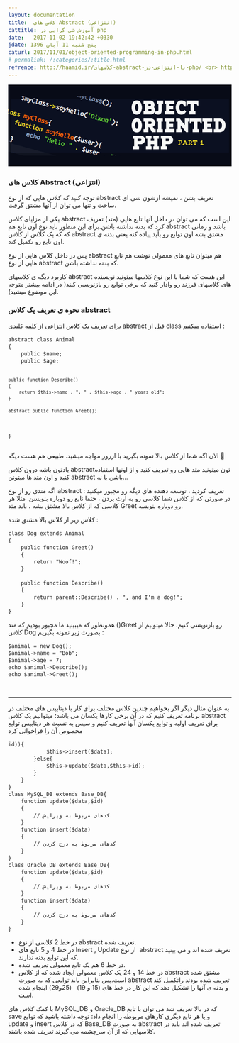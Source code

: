 ```yaml
---
layout: documentation
title:  کلاس های Abstract (انتزاعی)
cattitle: آموزش شی گرایی در php
date:   2017-11-02 19:42:42 +0330
jdate: پنج شنبه 11 آبان 1396
caturl: 2017/11/01/object-oriented-programming-in-php.html
# permalink: /:categories/:title.html
refrence: http://haamid.ir/کلاسهای-abstract-یا-انتزاعی-در-php/ <br> http://alihossein.ir/tutorials/آموزش-کلاس-های-abstract
---
```

<div align="center">
<img src="/images/original/php-oop-course.png" alt="{{page.title}}" />
</div>

<h3> کلاس های Abstract (انتزاعی)</h3>
<p>توجه کنید که کلاس هایی که از نوع abstract تعریف بشن ، نمیشه ازشون شی ای ساخت و تنها می توان از آنها مشتق گرفت.
</p>
<p>
یکی از مزایای کلاس abstract این است که می توان در داخل آنها تابع هایی (متد) تعریف کرد که بدنه نداشته باشن.برای این منظور باید نوع اون تابع هم abstract باشد و  زمانی که که یک کلاس از کلاس abstract مشتق بشه اون توابع رو باید پیاده کنه یعنی بدنه ی اون تابع رو تکمیل کند.
</p>
<p>پس در داخل کلاس هایی از نوع abstract هم میتوان تابع های معمولی نوشت هم تابع هایی از نوع abstract که بدنه نداشته باشن.
</p>

<p>کاربرد دیگه ی کلاسهای abstract این هست که شما با این نوع کلاسها میتونید نویسنده های کلاسهای فرزند رو وادار کنید که برخی توابع رو بازنویسی کنند( در ادامه بیشتر متوجه این موضوع میشید).</p>


<h3>نحوه ی تعریف یک کلاس abstract</h3>

<p>
برای تعریف یک کلاس انتزاعی از کلمه کلیدی abstract  قبل از class  استفاده میکنیم :
</p>
<pre><code class="language-php  line-numbers">abstract class Animal
{
    public $name;
    public $age;

    public function Describe()
    {
        return $this->name . ", " . $this->age . " years old";
    }

    abstract public function Greet();
}
</code></pre>

<p>
الان اگه شما از کلاس بالا نمونه بگیرید با اررور مواجه میشید. طبیعی هم هست دیگه 🙂
</p>

<p>
یادتون باشه درون کلاس abstractتون میتونید متد هایی رو تعریف کنید و از اونها استفاده کنید و اون متد ها میتونن abstract باشن یا نه…
</p>
<p>
اگه متدی رو از نوع abstract تعریف کردید ، توسعه دهنده های دیگه رو مجبور میکنید : در صورتی که از کلاس شما کلاسی رو به ارث بردن ، حتما نابع رو دوباره بنویسن. مثلا هر کلاسی که از کلاس بالا مشتق بشه ، باید متد Greet رو دوباره بنویسه.</p>

<p>
کلاس زیر از کلاس بالا مشتق شده :
</p>

<pre><code class="language-php  line-numbers">class Dog extends Animal
{
    public function Greet()
    {
        return "Woof!";
    }

    public function Describe()
    {
        return parent::Describe() . ", and I'm a dog!";
    }
}
</code></pre>


<p>
همونطور که میبینید ما مجبور بودیم که متد  ()Greet  رو بازنویسی کنیم. حالا میتونیم از کلاس Dog بصورت زیر نمونه بگیریم :
</p>

<pre><code class="language-php  line-numbers">$animal = new Dog();
$animal->name = "Bob";
$animal->age = 7;
echo $animal->Describe();
echo $animal->Greet();
</code></pre>
<br>
<hr>
<p>
به عنوان مثال دیگر اگر بخواهیم چندین کلاس مختلف برای کار با دیتابیس های مختلف در برنامه تعریف کنیم که در آن برخی کارها یکسان می باشد؛ میتوانیم یک کلاس abstract برای تعریف اولیه و توابع یکسان آنها تعریف کنیم و سپس به نسبت هر دیتابیس توابع مخصوص آن را فراخوانی کرد
</p>

<pre><code class="language-php  line-numbers"><?php
abstract class Base_DB{
    private $id;
    abstract function update($data,$id);
    abstract function insert($data);
    function save($data){
        if(is_null($this->id)){
            $this->insert($data);
        }else{
            $this->update($data,$this->id);
        }
    }
}
class MySQL_DB extends Base_DB{
    function update($data,$id)
    {
        // کدهای مربوط به ویرایش
    }
    function insert($data)
    {
        // کدهای مربوط به درج کردن
    }
}
class Oracle_DB extends Base_DB{
    function update($data,$id)
    {
        // کدهای مربوط به ویرایش
    }
    function insert($data)
    {
        // کدهای مربوط به درج کردن
    }
}
</code></pre>


<p>
<ul>
<li>در خط 2 کلاسی از نوع abstract تعریف شده.</li>
<li>در خط 4 و 5 تابع های Insert , Update از نوع &nbsp;abstract تعریف شده اند و می بینید که این توابع بدنه ندارند.</li>
<li>در خط 6 هم یک تابع معمولی تعریف شده.</li>
<li>در خط 14 و 24 یک کلاس معمولی ایجاد شده که از کلاس abstract مشتق شده است.پس بنابراین باید توابعی که به صورت abstract تعریف شده بودند راتکمیل کند و بدنه ی آنها را تشکیل دهد که این کار در خط های (15 و 19) &nbsp;&nbsp;(25و29) اینجام شده است.</li>
</ul>
</p>

<p>
با کمک کلاس های MySQL_DB و Oracle_DB که در بالا تعریف شد می توان با تابع save و یا هر تابع دیگری کارهای مربوطه را انجام داد؛ توجه داشته باشید که توابع update و insert که در کلاس Base_DB به صورت abstract تعریف شده اند باید در کلاسهایی که از آن سرچشمه می گیرند تعریف شده باشند.
</p>


